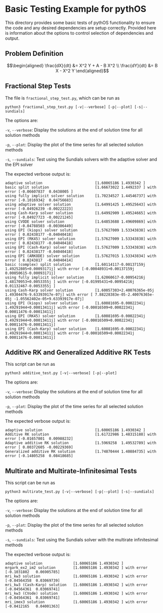 # Basic Testing Example for pythOS

This directory provides some basic tests of pythOS functionality to ensure the code and any desired dependencies are setup correctly.  Provided here is information about the options to control selection of dependencies and output.

## Problem Definition

```math
\begin{aligned}
\frac{dX}{dt} &= X^2 Y + A - B X^2 \\
\frac{dY}{dt} &= B X - X^2 Y
\end{aligned}
```
## Fractional Step Tests

The file is `fractional_step_test.py`, which can be run as
```
python3 fractional_step_test.py [-v|--verbose] [-p|--plot] [-s|--sundials]
```

The options are:

`-v`, `--verbose`: Display the solutions at the end of solution time for all solution methods

`-p`, `--plot`: Display the plot of the time series for all selected solution methods

`-s`, `--sundials`: Test using the Sundials solvers with the adaptive solver and the EPI solver

The expected verbose output is:
```
adaptive solution                        [1.60065186 1.4930342 ]
basic split solution                     [1.66673022 1.4492337 ] with error [-0.06607837  0.0438005 ]
using fully implicit solver solution     [1.70234527 1.44546737] with error [-0.10169342  0.04756683]
using adaptive solver solution           [1.64991425 1.49525643] with error [-0.04926239 -0.00222223]
using Cash-Karp solver solution          [1.64992909 1.49524665] with error [-0.04927723 -0.00221245]
using CVODE solver solution              [1.64853688 1.49609869] with error [-0.04788503 -0.00306449]
using EPI (kiops) solver solution        [1.57627009 1.53343838] with error [ 0.02438177 -0.04040418]
using EPI (RK45) solver solution         [1.57627009 1.53343838] with error [ 0.02438177 -0.04040418]
using EPI (Cash-Karp) solver solution    [1.57627009 1.53343838] with error [ 0.02438177 -0.04040418]
using EPI (ARKODE) solver solution       [1.57627015 1.53343834] with error [ 0.0243817  -0.04040414]
basic (complex) split solution           [1.60114117-0.00137159j 1.49252805+0.00093171j] with error [-0.00048931+0.00137159j  0.00050615-0.00093171j]
using fully implicit solver solution     [1.62060617-0.00954216j 1.48170953+0.0053355j ] with error [-0.01995431+0.00954216j  0.01132467-0.0053355j ]
using Cash-Karp solver solution          [1.60057303+2.40076365e-05j 1.49304476-9.63393917e-07j] with error [ 7.88228383e-05-2.40076365e-05j -1.05562402e-05+9.63393917e-07j]
using EPI (kiops) solver solution        [1.60081695-0.00022341j 1.49291944+0.00013411j] with error [-0.00016509+0.00022341j  0.00011476-0.00013411j]
using EPI (RK45) solver solution         [1.60081695-0.00022341j 1.49291944+0.00013411j] with error [-0.00016509+0.00022341j  0.00011476-0.00013411j]
using EPI (Cash-Karp) solver solution    [1.60081695-0.00022341j 1.49291944+0.00013411j] with error [-0.00016509+0.00022341j  0.00011476-0.00013411j]
```

## Additive RK and Generalized Additive RK Tests

This script can be run as

```
python3 additive_test.py [-v|--verbose] [-p|--plot]
```

The options are:

`-v`, `--verbose`: Display the solutions at the end of solution time for all solution methods

`-p`, `--plot`: Display the plot of the time series for all selected solution methods

The expected verbose output is:

```
adaptive solution                        [1.60065186 1.4930342 ]
Additive RK solution                     [1.61722986 1.48315188] with error [-0.01657801  0.00988232]
Adaptive additive RK solution            [1.5969258  1.49532789] with error [ 0.00372605 -0.00229369]
Generalized additive RK solution         [1.74870444 1.40884735] with error [-0.14805258  0.08418685]
```

## Multirate and Multirate-Infinitesimal Tests

This script can be run as
```
python3 multirate_test.py [-v|--verbose] [-p|--plot] [-s|--sundials]
```

The options are:

`-v`, `--verbose`: Display the solutions at the end of solution time for all solution methods

`-p`, `--plot`: Display the plot of the time series for all selected solution methods

`-s`, `--sundials`: Test using the Sundials solver with the multirate infinitesimal methods

The expected verbose output is:
```
adaptive solution              [1.60065186 1.4930342 ]
mrgark_ex2_im2 solution        [1.60065186 1.4930342 ] with error [-0.1031802   0.06905785]
mri_kw3 solution               [1.60065186 1.4930342 ] with error [-0.04564358  0.03069739]
mri_kw3 (Cash-Karp) solution   [1.60065186 1.4930342 ] with error [-0.04564361  0.03069741]
mri_kw3 (CVode) solution       [1.60065186 1.4930342 ] with error [-0.04564361  0.03069741]
mri_imex3 solution             [1.60065186 1.4930342 ] with error [-0.0412165   0.04001363]
```
